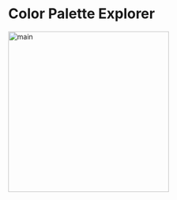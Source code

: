 <h1>Color Palette Explorer</h1>
<img width="325" alt="main" src="https://github.com/Bibolat2005/nFactorial-Incubator/assets/122878046/5fd381fa-0c2c-4735-aade-9427778c7e82">
